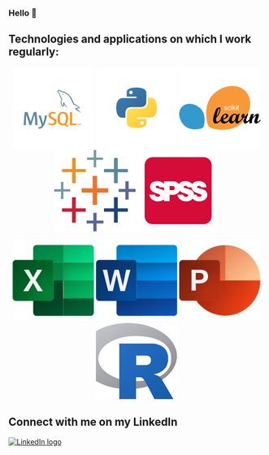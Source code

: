 ### Hello 👋

<!--
**jigarpatel108/jigarpatel108** is a ✨ _special_ ✨ repository because its `README.md` (this file) appears on your GitHub profile.

Here are some ideas to get you started:

- 🔭 I’m currently working on ...
- 🌱 I’m currently learning ...
- 👯 I’m looking to collaborate on ...
- 🤔 I’m looking for help with ...
- 💬 Ask me about ...
- 📫 How to reach me: ...
- 😄 Pronouns: ...
- ⚡ Fun fact: ...
-->

## Technologies and applications on which I work regularly:
<p align="center">
<img src="https://raw.githubusercontent.com/jigarpatel108/jigarpatel108/main/technologies/mysql.png">
<img src="https://raw.githubusercontent.com/jigarpatel108/jigarpatel108/main/technologies/python.png">
<img src="https://raw.githubusercontent.com/jigarpatel108/jigarpatel108/main/technologies/scikit-learn.png">
<img src="https://raw.githubusercontent.com/jigarpatel108/jigarpatel108/main/technologies/tableau.png">
<img src="https://raw.githubusercontent.com/jigarpatel108/jigarpatel108/main/technologies/spss.png">
</p>
<p align="center">
<img src="https://raw.githubusercontent.com/jigarpatel108/jigarpatel108/main/technologies/excel.png">
<img src="https://raw.githubusercontent.com/jigarpatel108/jigarpatel108/main/technologies/word.png">
<img src="https://raw.githubusercontent.com/jigarpatel108/jigarpatel108/main/technologies/powerpoint.png">
<img src="https://raw.githubusercontent.com/jigarpatel108/jigarpatel108/main/technologies/r.png">
</p>

## Connect with me on my LinkedIn
[<img src="https://img.shields.io/badge/LinkedIn-282C34?logo=linkedin&logoColor=0077B5" alt="LinkedIn logo" title="LinkedIn" height="25" />](https://www.linkedin.com/in/jigarpatel8)
